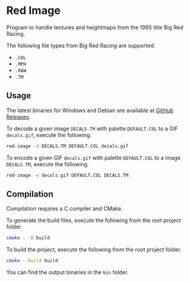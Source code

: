 # Red Image
Program to handle textures and heightmaps from the 1995 title Big Red Racing.

The following file types from Big Red Racing are supported.
 * `.COL`
 * `.MPH`
 * `.RAW`
 * `.TM`

## Usage
The latest binaries for Windows and Debian are available at [GitHub Releases](https://github.com/jacobgelling/red-image/releases/latest).

To decode a given image `DECALS.TM` with palette `DEFAULT.COL` to a GIF `decals.gif`, execute the following.
```bash
red-image -d DECALS.TM DEFAULT.COL decals.gif
```

To encode a given GIF `decals.gif` with palette `DEFAULT.COL` to a image `DECALS.TM`, execute the following.
```bash
red-image -e decals.gif DEFAULT.COL DECALS.TM
```

## Compilation
Compilation requires a C compiler and CMake.

To generate the build files, execute the following from the root project folder.
```bash
cmake . -B build
```

To build the project, execute the following from the root project folder.
```bash
cmake --build build
```

You can find the output binaries in the `bin` folder.
